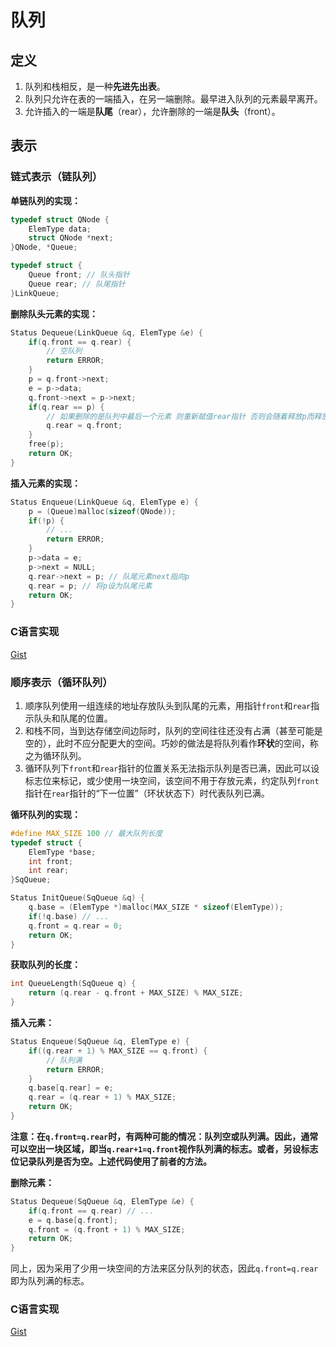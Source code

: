 # 队列
## 定义
1. 队列和栈相反，是一种**先进先出表**。
2. 队列只允许在表的一端插入，在另一端删除。最早进入队列的元素最早离开。
3. 允许插入的一端是**队尾**（rear），允许删除的一端是**队头**（front）。


## 表示
### 链式表示（链队列）
**单链队列的实现：**
```c
typedef struct QNode {
    ElemType data;
    struct QNode *next;
}QNode, *Queue;

typedef struct {
    Queue front; // 队头指针
    Queue rear; // 队尾指针
}LinkQueue;
```

**删除队头元素的实现：**
```c
Status Dequeue(LinkQueue &q, ElemType &e) {
    if(q.front == q.rear) {
        // 空队列
        return ERROR;
    }
    p = q.front->next;
    e = p->data;
    q.front->next = p->next;
    if(q.rear == p) {
        // 如果删除的是队列中最后一个元素 则重新赋值rear指针 否则会随着释放p而释放
        q.rear = q.front;
    }
    free(p);
    return OK;
}
```

**插入元素的实现：**
```c
Status Enqueue(LinkQueue &q, ElemType e) {
    p = (Queue)malloc(sizeof(QNode));
    if(!p) {
        // ...
        return ERROR;
    }
    p->data = e;
    p->next = NULL;
    q.rear->next = p; // 队尾元素next指向p
    q.rear = p; // 将p设为队尾元素
    return OK;
}
```

### C语言实现
[Gist](https://gist.github.com/yunwuu/35f1fcbecdcabcbc372a87693ec9b79a)


### 顺序表示（循环队列）
1. 顺序队列使用一组连续的地址存放队头到队尾的元素，用指针`front`和`rear`指示队头和队尾的位置。
2. 和栈不同，当到达存储空间边际时，队列的空间往往还没有占满（甚至可能是空的），此时不应分配更大的空间。巧妙的做法是将队列看作**环状**的空间，称之为循环队列。
3. 循环队列下`front`和`rear`指针的位置关系无法指示队列是否已满，因此可以设标志位来标记，或少使用一块空间，该空间不用于存放元素，约定队列`front`指针在`rear`指针的“下一位置”（环状状态下）时代表队列已满。

**循环队列的实现：**
```c
#define MAX_SIZE 100 // 最大队列长度
typedef struct {
    ElemType *base; 
    int front;
    int rear;
}SqQueue;

Status InitQueue(SqQueue &q) {
    q.base = (ElemType *)malloc(MAX_SIZE * sizeof(ElemType));
    if(!q.base) // ...
    q.front = q.rear = 0;
    return OK;
}
```

**获取队列的长度：**
```c
int QueueLength(SqQueue q) {
    return (q.rear - q.front + MAX_SIZE) % MAX_SIZE;
}
```

**插入元素：**
```c
Status Enqueue(SqQueue &q, ElemType e) {
    if((q.rear + 1) % MAX_SIZE == q.front) {
        // 队列满
        return ERROR;
    } 
    q.base[q.rear] = e;
    q.rear = (q.rear + 1) % MAX_SIZE;
    return OK;
}
```
**注意：在`q.front=q.rear`时，有两种可能的情况：队列空或队列满。因此，通常可以空出一块区域，即当`q.rear+1=q.front`视作队列满的标志。或者，另设标志位记录队列是否为空。上述代码使用了前者的方法。**



**删除元素：**
```c
Status Dequeue(SqQueue &q, ElemType &e) {
    if(q.front == q.rear) // ...
    e = q.base[q.front]; 
    q.front = (q.front + 1) % MAX_SIZE; 
    return OK;
}
```
同上，因为采用了少用一块空间的方法来区分队列的状态，因此`q.front=q.rear`即为队列满的标志。

### C语言实现
[Gist](https://gist.github.com/yunwuu/a7ed982197d6af828a9d037b7c9d597f)